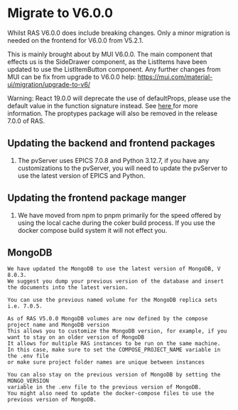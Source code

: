 # Migrate to V6.0.0


Whilst RAS V6.0.0 does include breaking changes. Only a minor migration is needed on the frontend for V6.0.0 from V5.2.1.

This is mainly brought about by MUI V6.0.0. The main component that effects us is the SideDrawer component, as the ListItems have been updated to use the ListItemButton component.
Any further changes from MUI can be fix from upgrade to V6.0.0 help: https://mui.com/material-ui/migration/upgrade-to-v6/


Warning: React 19.0.0 will deprecate the use of defaultProps,
please use the default value in the function signature
instead. See
<a href="https://react.dev/blog/2024/04/25/react-19-upgrade-guide">
here
</a>
for more information. The proptypes package will also be
removed in the release 7.0.0 of RAS.





## Updating the backend and frontend packages

1. The pvServer uses EPICS 7.0.8 and Python 3.12.7, if you have any customizations to the pvServer, you will need to update the pvServer to use the latest version of EPICS and Python.

## Updating the frontend package manger

1. We have moved from npm to pnpm primarily for the speed offered by using the local cache during the coker build process. If you use the docker compose build system it will not effect you. 


## MongoDB

    We have updated the MongoDB to use the latest version of MongoDB, V 8.0.3.
    We suggest you dump your previous version of the database and insert the documents into the latest version.

    You can use the previous named volume for the MongoDB replica sets i.e. 7.0.5.

    As of RAS V5.0.0 MongoDB volumes are now defined by the compose project name and MongoDB version
    This allows you to customize the MongoDB version, for example, if you want to stay on an older version of MongoDB
    It allows for multiple RAS instances to be run on the same machine.
    In this case, make sure to set the COMPOSE_PROJECT_NAME variable in the .env file
    or make sure project folder names are unique between instances

    You can also stay on the previous version of MongoDB by setting the MONGO_VERSION
    variable in the .env file to the previous version of MongoDB.
    You might also need to update the docker-compose files to use the previous version of MongoDB.

